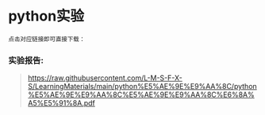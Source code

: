 # python实验

    点击对应链接即可直接下载：

### 实验报告:

>  https://raw.githubusercontent.com/L-M-S-F-X-S/LearningMaterials/main/python%E5%AE%9E%E9%AA%8C/python%E5%AE%9E%E9%AA%8C%E5%AE%9E%E9%AA%8C%E6%8A%A5%E5%91%8A.pdf